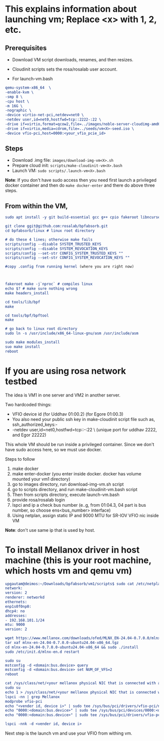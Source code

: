 # This explains information about launching vm<X>; Replace \<x> with 1, 2, etc.

## Prerequisites

* Download VM script downloads, renames, and then resizes.
* Cloudinit scripts sets the rosa/rosalab user account.

* For launch-vm<X>.bash

```cmake
qemu-system-x86_64  \
-enable-kvm \
-smp 8 \
-cpu host \
-m 16G \
-nographic \
-device virtio-net-pci,netdev=net0 \
-netdev user,id=net0,hostfwd=tcp::2222-:22 \
-drive if=virtio,format=qcow2,file=../images/noble-server-cloudimg-amd64-vm<X>.img \
-drive if=virtio,media=cdrom,file=../seeds/vm<X>-seed.iso \
-device vfio-pci,host=0000:<your_vfio_pcie_id>
```


## Steps
* Download .img file: `images/download-img-vm<X>.sh`
* Prepare cloud init: `scripts/make-cloudinit-vm<X>.bash`
* Launch VM: `sudo scripts/.launch-vm<X>.bash`

**Note**: If you don't have sudo access then you need first launch a
privileged docker container and then do `make docker-enter` and there
do above three steps.


## From within the VM,

```cmake
sudo apt install -y git build-essential gcc g++ cpio fakeroot libncurses5-dev libssl-dev ccache dwarves libelf-dev cmake automake mold libdw-dev libdwarf-dev bpfcc-tools libbpfcc-dev libbpfcc zstd linux-headers-generic libtinfo-dev terminator libstdc++-11-dev libstdc++-12-dev libstdc++-13-dev libstdc++-14-dev bc fping xterm trace-cmd tcpdump flex bison rsync python3-venv ltrace sysdig kmod xdp-tools net-tools iproute2 htop libcap-dev libdisasm-dev binutils-dev unzip pkg-config lsb-release wget curl software-properties-common gnupg zlib1g openssh-client openssh-server strace bpftrace tmux gdb attr busybox vim openssl genisoimage pciutils clang llvm libvirt-daemon-system libvirt-clients qemu-kvm libbpf-dev linux-tools-common
```

```cmake
git clone ggit@github.com:rosalab/bpfabsorb.git
cd bpfabsorb/linux # linux root directory

# do these 4 lines; otherwise make fails
scripts/config --disable SYSTEM_TRUSTED_KEYS
scripts/config --disable SYSTEM_REVOCATION_KEYS
scripts/config --set-str CONFIG_SYSTEM_TRUSTED_KEYS ""
scripts/config --set-str CONFIG_SYSTEM_REVOCATION_KEYS ""

#copy .config from running kernel (where you are right now)



fakeroot make -j`nproc` # compiles linux
echo $? # make sure nothing wrong
make headers_install

cd tools/lib/bpf
make 

cd tools/bpf/bpftool
make

# go back to linux root directory
sudo ln -s /usr/include/x86_64-linux-gnu/asm /usr/include/asm

sudo make modules_install
suo make install
reboot
```

# If you are using rosa network testbed
The idea is VM1 in one server and VM2 in another server.

Two hardcoded things:
* VFIO device id (for Uddhav 01:00.2) (for Egore 01:00.3)
* You also need  your public ssh key in make-cloudinit script file
  such as, ssh_authorized_keys:- <your public ssh key>
* -netdev user,id=net0,hostfwd=tcp::<unique port>-:22 \ (unique port for uddhav 2222, and Egor 22222)



This whole VM should be run inside a privileged container. Since we don't have sudo
access here, so we must use docker.

Steps to follow
1) make docker
2) make enter-docker (you enter inside docker. docker has volume mounted your vm1 directory)
3) go to images directory, run download-img-vm<X>.sh script
4) go to scripts directory, and run make-cloudinit-vm<X>.bash script
5) Then from scripts directory, execute launch-vm<X>.bash
6) provide rosa/rosalab login
7) lspci and ip a check bus number (e..g, from 01:04.3, 04 part is bus number, so choose ens<bus_number> interface)
8) Using netplan, assign static IP and 9000 MTU for SR-IOV VFIO nic inside VM


**Note**: don't use same ip that is used by host.


# To install Mellanox driver in host machine (this is your root machine, which hosts vm<X> and qemu vm)

```cmake
upgautam@deimos:~/Downloads/bpfabsorb/vm1/scripts$ sudo cat /etc/netplan/01-netcfg.yaml
network:
version: 2
renderer: networkd
ethernets:
enp1s0f0np0:
dhcp4: no
addresses:
- 192.168.101.1/24
mtu: 9000
version: 2

```

```cmake
wget https://www.mellanox.com/downloads/ofed/MLNX_EN-24.04-0.7.0.0/mlnx-en-24.04-0.7.0.0-ubuntu24.04-x86_64.tgz
tar xaf mlnx-en-24.04-0.7.0.0-ubuntu24.04-x86_64.tgz
cd mlnx-en-24.04-0.7.0.0-ubuntu24.04-x86_64 && sudo ./install
sudo /etc/init.d/mlnx-en.d restart

```

```cmake
sudo su
mstconfig -d <domain:bus.device> query
mstconfig -d <domain:bus.device> set NUM_OF_VFS=2
reboot
```

```cmake
cat /sys/class/net/<your mellanox physical NIC that is connected with another Mellanox NIC>/device/sriov_numvfs
sudo su
echo 1 > /sys/class/net/<your mellanox physical NIC that is connected with another Mellanox NIC>/device/sriov_numvfs
lspci -nn | grep Mellanox
modprobe vfio-pci
echo "<vender id, device i>" | sudo tee /sys/bus/pci/drivers/vfio-pci/new_id
echo "0000:<domain:bus.device>" | sudo tee /sys/bus/pci/devices/0000:<domain:bus.device>/driver/unbind
echo "0000:<domain:bus.device>" | sudo tee /sys/bus/pci/drivers/vfio-pci/bind

lspci -nnk -d <vender id, device i>

```

Next step is the launch vm<X> and use your VFIO from withing vm<X>.